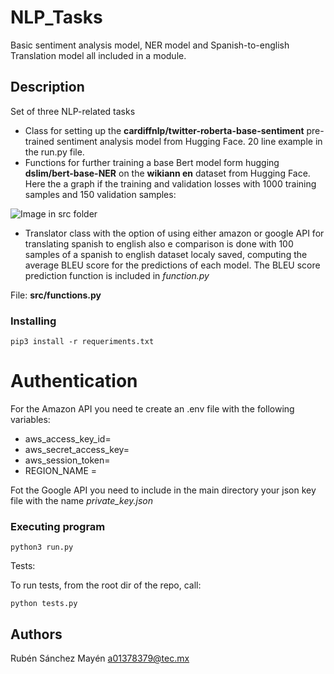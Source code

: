 # NLP_Tasks

Basic sentiment analysis model, NER model and Spanish-to-english Translation model all included in a module.

## Description

Set of three NLP-related tasks
* Class for setting up the **cardiffnlp/twitter-roberta-base-sentiment** pre-trained sentiment analysis model from Hugging Face. 20 line example in the run.py file.
* Functions for further training a base Bert model form hugging **dslim/bert-base-NER**  on the **wikiann en** dataset from Hugging Face. Here the a graph if the training and validation losses with 1000 training samples and 150 validation samples:

![Image in src folder](https://github.com/pataata/NLP_Homework/blob/main/src/train_eval_loss.png?raw=true)

* Translator class with the option of using either amazon or google API for translating spanish to english also e comparison is done with 100 samples of a spanish to english dataset localy saved, computing the average BLEU score for the predictions of each model. The BLEU score prediction function is included in *function.py*

File: **src/functions.py**

### Installing
```
pip3 install -r requeriments.txt
```

# Authentication

For the Amazon API you need te create an .env file with the following variables:
* aws_access_key_id=
* aws_secret_access_key=
* aws_session_token=
* REGION_NAME = 

Fot the Google API you need to include in the main directory your json key file with the name *private_key.json*

### Executing program
```
python3 run.py
```
Tests: 

To run tests, from the root dir of the repo, call: 
```
python tests.py
```

## Authors

Rubén Sánchez Mayén
a01378379@tec.mx
